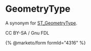 # GeometryType

A synonym for [ST\_GeometryType](st_geometrytype.md).

CC BY-SA / Gnu FDL

{% @marketo/form formId="4316" %}
